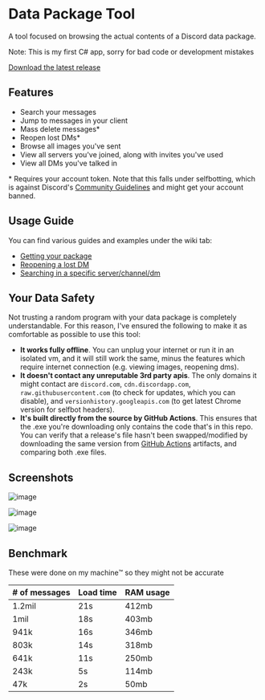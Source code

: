 # Data Package Tool
A tool focused on browsing the actual contents of a Discord data package.

Note: This is my first C# app, sorry for bad code or development mistakes

[Download the latest release](https://github.com/aamiaa/Data-Package-Tool/releases)

## Features
- Search your messages
- Jump to messages in your client
- Mass delete messages*
- Reopen lost DMs*
- Browse all images you've sent
- View all servers you've joined, along with invites you've used
- View all DMs you've talked in

\* Requires your account token. Note that this falls under selfbotting, which is against Discord's [Community Guidelines](https://discord.com/guidelines#:~:text=Do%20not%20use%20self%2Dbots%20or%20user%2Dbots) and might get your account banned. 

## Usage Guide
You can find various guides and examples under the wiki tab:
- [Getting your package](https://github.com/aamiaa/Data-Package-Tool/wiki/Getting-your-package)
- [Reopening a lost DM](https://github.com/aamiaa/Data-Package-Tool/wiki/Reopening-a-lost-DM)
- [Searching in a specific server/channel/dm](https://github.com/aamiaa/Data-Package-Tool/wiki/Searching-in-a-specific-server-channel-dm)

## Your Data Safety
Not trusting a random program with your data package is completely understandable. For this reason, I've ensured the following to make it as comfortable as possible to use this tool:
- **It works fully offline**. You can unplug your internet or run it in an isolated vm, and it will still work the same, minus the features which require internet connection (e.g. viewing images, reopening dms).
- **It doesn't contact any unreputable 3rd party apis**. The only domains it might contact are `discord.com`, `cdn.discordapp.com`, `raw.githubusercontent.com` (to check for updates, which you can disable), and `versionhistory.googleapis.com` (to get latest Chrome version for selfbot headers).
- **It's built directly from the source by GitHub Actions**. This ensures that the .exe you're downloading only contains the code that's in this repo. You can verify that a release's file hasn't been swapped/modified by downloading the same version from [GitHub Actions](https://github.com/aamiaa/Data-Package-Tool/actions/workflows/release.yml) artifacts, and comparing both .exe files.

## Screenshots
![image](https://i.imgur.com/kPnrtgs.png)

![image](https://i.imgur.com/glSJuQa.png)

![image](https://i.imgur.com/odXKiNr.png)


## Benchmark
These were done on my machine:tm: so they might not be accurate

| # of messages | Load time  | RAM usage |
|---------------|------------|-----------|
| 1.2mil        | 21s        | 412mb     |
| 1mil          | 18s        | 403mb     |
| 941k          | 16s        | 346mb     |
| 803k          | 14s        | 318mb     |
| 641k          | 11s        | 250mb     |
| 243k          | 5s         | 114mb     |
| 47k           | 2s         | 50mb      |

